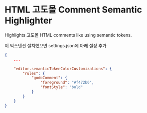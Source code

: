 # HTML 고도몰 Comment Semantic Highlighter

Highlights 고도몰 HTML comments like <!--{ ... }--> using semantic tokens.

이 익스텐션 설치했으면 settings.json에 아래 설정 추가
```json
{
    ...

    "editor.semanticTokenColorCustomizations": {
        "rules": {
            "godoComment": {
                "foreground": "#f472b6",
                "fontStyle": "bold"
            }
        }
    }
}

```
